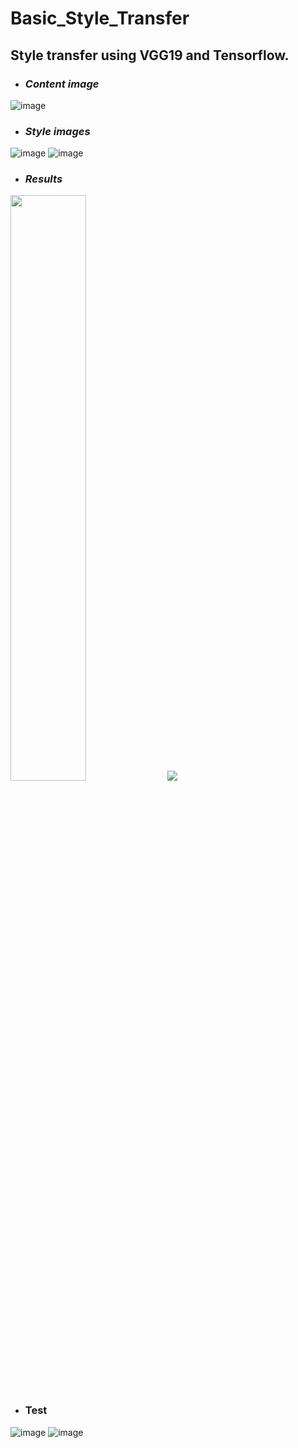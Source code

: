 # Basic_Style_Transfer


## Style transfer using VGG19 and Tensorflow.

* ### ***Content image***

 ![image](https://github.com/denizgulal/Basic_Style_Transfer/assets/91977648/ebc6d226-a9bc-4181-9cf3-4c75e4ddb437)

* ### ***Style images***
  
![image](https://github.com/denizgulal/Basic_Style_Transfer/assets/91977648/72ab8cd1-e9a3-4d56-9538-ec0d1b5d72d2)   ![image](https://github.com/denizgulal/Basic_Style_Transfer/assets/91977648/b87ecece-5179-4c1c-b1e8-c37eb7bcfcca)

* ### ***Results***
<p float="left">
  <img src="https://github.com/denizgulal/Basic_Style_Transfer/assets/91977648/6969ab98-a34c-43fa-b039-27ab7e2f973d" width="49%" />
  <img src="https://github.com/denizgulal/Basic_Style_Transfer/assets/91977648/041138cb-1b3b-46cf-8d03-96b3969fb0a7 width="49%" />
</p>

* ### Test
![image](https://github.com/denizgulal/Basic_Style_Transfer/assets/91977648/6969ab98-a34c-43fa-b039-27ab7e2f973d)   ![image](https://github.com/denizgulal/Basic_Style_Transfer/assets/91977648/041138cb-1b3b-46cf-8d03-96b3969fb0a7)


